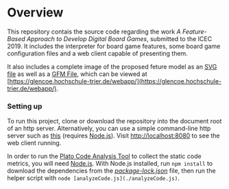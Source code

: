 # Overview

This repository contais the source code regarding the work *A Feature-Based Approach to Develop Digital Board Games*, submitted to the ICEC 2019. It includes the interpreter for board game features, some board game configuration files and a web client capable of presenting them.

It also includes a complete image of the proposed feture model as an [SVG file](./featuremodel/BoardGameICEC2019.svg) as well as a [GFM File](./featuremodel/BoardGameICEC2019.gfm.json), which can be viewed at [https://glencoe.hochschule-trier.de/webapp/](https://glencoe.hochschule-trier.de/webapp/).

### Setting up

To run this project, clone or download the repository into the document root of an http server. Alternatively, you can use a simple command-line http server such as [this](https://www.npmjs.com/package/http-server) (requires [Node.js](https://nodejs.org/)). Visit [http://localhost:8080](http://localhost:8080) to see the web client running.

In order to run the [Plato Code Analysis Tool](https://www.npmjs.com/package/plato) to collect the static code metrics, you will need [Node.js](https://nodejs.org/). With Node.js installed, run ```npm install``` to download the dependencies from the *[package-lock.json](./package-lock.json)* file, then run the helper script with ```node [analyzeCode.js](./analyzeCode.js)```.